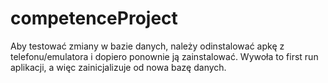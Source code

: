 # competenceProject

Aby testować zmiany w bazie danych, należy odinstalować apkę z telefonu/emulatora i dopiero ponownie ją zainstalować. Wywoła to first run aplikacji, a więc zainicjalizuje od nowa bazę danych.
